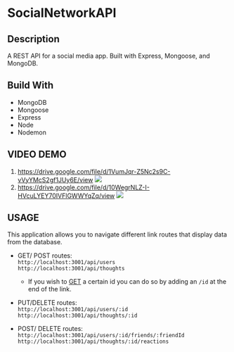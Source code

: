 # SocialNetworkAPI

## Description
A REST API for a social media app. Built with Express, Mongoose, and MongoDB.

## Build With
* MongoDB 
* Mongoose
* Express
* Node
* Nodemon

## VIDEO DEMO

1. https://drive.google.com/file/d/1VumJqr-Z5Nc2s9C-vVyYMcS2gf1JUy6E/view
![](Screenshots/1.gif)
2. https://drive.google.com/file/d/10WegrNLZ-I-HVcuLYEY70IVFlGWWYqZq/view
![](Screenshots/2.gif)

## USAGE 
This application allows you to navigate different link routes that display data from the database. 

- GET/ POST routes: <br>
    `http://localhost:3001/api/users` <br>
    `http://localhost:3001/api/thoughts`<br>

     - If you wish to <u>GET</u> a certain id you can do so by adding an `/id` at the end of the link. 

- PUT/DELETE routes: <br>
    `http://localhost:3001/api/users/:id`<br>
    `http://localhost:3001/api/thoughts/:id` <br>

- POST/ DELETE routes: <br>
    `http://localhost:3001/api/users/:id/friends/:friendId` <br>
    `http://localhost:3001/api/thoughts/:id/reactions` <br>